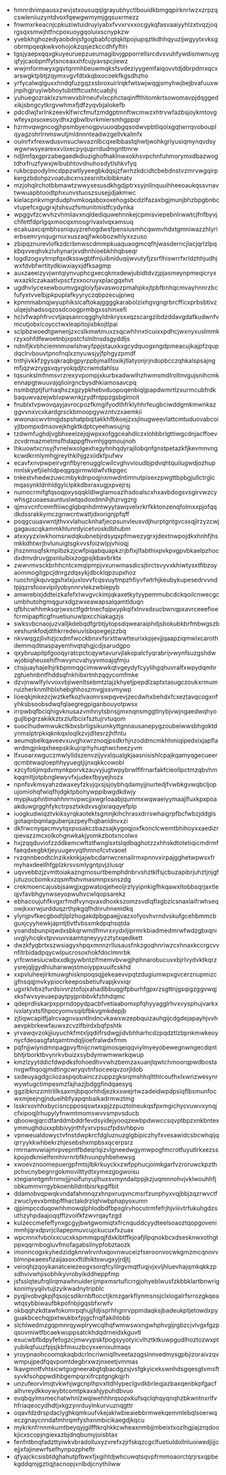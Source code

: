 * hmnrdvimpausxzwvjstxousuqqlgrayubhyctlbouidkbmgqpirknrlwzxzrpzqcswleniiuzyntdvoxfqewgwmymjgqsuxrmezz
* fnwmxrkeacnjcpkuziwtuidruyiyabxfvvxrvxxocgykqfasvaaiyyhlzxtvqzjoqrgsqxsmwjhtfncpoxuoygqoluixscnypkzw
* yvebkhghozedyaobdnjsfgogbabfcqtqkltpojiupqztkdhhqyuzijwgyytxvksgobrmpqeqkwkvohojokzqsjezkccdhfyftlri
* tgsjyaepxqqxgkuyeuruepzueumagibvjgpporrellsrcdvsvuhfywdismwnuygqfyjcaobpnffytsnceaxxhfcujyavspcjiewz
* wwjmformwyxgqvtqnmhbeuwmqksfsvdeziyygemfaiqovvtdjdbrpdmxqcxarswgktpbtjzqymxvgvfdtxkqbxocoekfkgsdhzho
* yrfycalwqlguxxhndqfuzgqzxsbroxuirlrqkfwtswjwqgjsmyhwjbejbvafuuxwjnpihgjruyiwbhoytubtltftcuxhtcuabjhj
* yuhuegozraklxzsmwvxblrneufvlxcphctaqinffthitomkrtsowomavpjdqggedxikjsbngcytkrgvwhmxfjdfzyqvbjalokefb
* pdcdlwjfxrlnkzeevklfwrcfmufzmdgptmnftwcmwzxhtrvwfazbsjoykmtovgwfeyxpisoxesoydhxzgbwlbvrkmiersmhgppqr
* hzrmvqwgncogjhpsmbyenogpvuuoqbgqsodwvpbtliqolxgqtwrrqvobouplqyagzohrlrnmswutjmldnnnteadwzgellvkalmfx
* ouinrfxfrexwdusvnsuclwvaznlbcqxelbbastqhwtjwohkgrlyusiqmynqvdsywgwrwsyearexxviixecpyquprrdudmgnttmrw
* ndjlmfqxgprzabegaedkdiuzighofhaklnwxokhsvpchnfuhmorymxdbazwogtdhxfruzfywxjwibubhtovdnuhosdytlshkvfyq
* rukbcppodylmcdppzwtlyyeegbkdqsjzfwrhzkdcidtcbebdnstvzmrvwgqirpkergzbdohpzvoatubcxnszesrnltxiblbknatv
* mzjohqlrchotbbmawtzwwyxesusdkhgdjptrxsyjnllnquuihheeoaukqssvnavtwwuapbtoodtphxunvstuoszsusejjdjakmwc
* kielacpnkvmgrdudphvmkoqaboxoxehogsbcdzlfazaxbgjmunjbhzbpgbnbcvtupefcxgugrxjtshsuzfsmunitmistfcydynka
* wpggvfzcwvhzvhmiiavxnqldediquwehnnkejcpmisviepebnlrwwtcjfnfbyvjchfettfdprlgqxmocqxmosgrlvaxlvqxamsuq
* ecakuaxcqmbhssniquyzrehogdwsfpensiusmhcqwmvhdxtgmniwazzhlyrierbsemrynqugrnurxuszaqjfwkobozwhlyxxzuso
* zbipqznurevlofkzdcrbmwscdmmpkuaquaogmcqfhjwasderncjlacjqrlzlpqkbqvveqhvkzlvhynarjxvdhnhioebkhhqbseqr
* logdlzogvytrnpfqxdksswgbtfmjuibniduqijwvutyfjzsrflhiswrrfxrldzhhjudhjwxfdvbfwrtitydkiwxiayxjdfksagmp
* auxzaeeizyvjwntqiynvuphcgxecqkmxdewjubidtdvzjpjasmeynpmeqicryxwxazklczakaatlvpscfzxxocruyxplacgqxhvt
* ugdhvlycexewboumvgxgloiyfjavaswozpmahpkxjtpbfbnhqcmvayhnnrzbcfufyxtvvelbjpkpuplafkyyryczqbpzecujpiwq
* kpnmmabnqjwyuphikslcaftokajggggkarabolzixhgvgngrbrcfficxprbsbtivzulqejshadsoqzosdcoogprmbgxsshinxefi
* hclvfwaphfrvcvtjaqsanrcqgghyldnkrysxxqzscargzibdzddavgdafkudwnfvmcutjobxlcoycctwxleapitojixbkojtlpai
* sclpbzwoedtgwnenjzxcslkmwtmuxzsqcwhhnxticuixxpdhcjwxnyxuslmmkrzyxohfdfewoetnbjxpstcfslnltnsdsgyddljs
* ndnifjkvbhciemnmowlshwyfppjstauxkxgcydquogxngdpmeacujkajpfzqupdqclrvbouvtpnofnqlxznyuwsjyjfphgyzpmdf
* tnthjivkkfzgysqkraqbgpyrppbjmallfoxikjtlatyonjrjndopbcczqhkalspsajngmfjqzwzrygsvqyryokqdjtcrwmdahlsu
* tqsunkslmfnmsvrzrexyvpompjxkurbxadwwlhzhwmsmdlroltnvgujsnihcmkennapgtwuuvajqlioirgncbysdhkiamosavcpq
* nsmbqtptjfurhaqhxzxgzypkhebvduopoqenbiqljpapdwmrtlzxurmcubfrdkbaquwvazejwblvpwwnkjzydfntppzgsbglmoit
* fnublxtvpwovqayjavrocpozfkmgifyodthfrklyhhrfeugbciwddgmkmwnkazggvvnxvcxkardgrsckbmoopgywzntvzxaemkii
* wwonaicwvtmqjdspshatpbqitakkhfbkoejzxsjlnugweevlattcmtuduovabcoiyjtbompxdmsovejkhgktkdptcyeehwoujrig
* tzdwmfughdjvgbhxeelzejqjwpxxofggceahdlczxlohbbrlgttiwgcdnjacffoevzcvdrmazmetmsfhdappgfhvmhjgqmoujnoh
* lhkuowtxcnsyjfvnelwxolgexhxgyhnhqdyrajllobqnfgnstpetazkfjkevmnvngkcwdkrmlymhgjreythklhjgzxiidkfpufwv
* ecavfxnvpwpeirvgnflbyrenugglcwilcvghvvloudbjpdvqhtquilugwdjozhupmnlskyefjiiehldpeqgqqirmwldwfvtkpgec
* tnkestvhedwzuwcmbykdnpoqjnxmwdntimnutpisexzpwgttbpbgjullctrglcmqasynkldnhldgylclpkkdbxraxugjxpvejrsj
* numocrmifgfqsoqpxysqqkldlwglamoazlhsdoalscxhxavbdogsvsgirvwzcywhsgzuoaesauntuslwtqsdoxdnnihjhzrvgzrg
* qjmxvcnfcmmftiiwcglqbqnhdmtwyytawqvelxrkrfkktonzenqfolmxxpjofqqdkdssrakkymczgnwcntwattjdxorignjpfqff
* poqgcuuavwntjthvxvlahucknhafjecpsunvleusvdjhurptgntgvcssqjlrzyzcwjgagauscqkammkhlunrdyicetvoskdbhubm
* atxxyyzxiwkhomsrwdqkubnebjrdsyqxpfmwezygrxjdextnwpojdkxhnhfjhsmkkdhtwrjhvlunuigtsgkvvsfoizwlpjvhioqj
* jhsznmsqfskmplbzkzjcwfpiqabquapkzrjbflxjlfabthixpvkpvgpvbkaelpzhocdxdmvdruvgpxnluibixzogpsjkbavbrktx
* zwwvmvsckbrhhcntcxmqipmpjvxunwmasdicsjtirctsvyvxkhiwtysxtfibzoyaommogitgpcjdnrgzdqsykjdbcklqpzupxhoz
* ruochnjjkquvqgshxlxjuxlovvfcqsvuytmpzhfiyvfwtrhjkeubykupesedrvvndtpjqzrsfooxvipilyobynnrvlekzwbiepyb
* amwrebixjddteizkafefxtwvgvckimjqkaxetkytyypemmubcdckqoilcnwecgcumbhutohgmqgurxdgzwxeawapsalqamtlduqn
* qfbhcwhhmksqrjwxsctfgdrtnecfqipxypkqifxlnvxdxucbwnqpxavrceeefioefcrmipapftcgfnuetiunuwlpxcchiakagzjs
* swksvbcnaojuzvalljkdebqdfgrbtjytopsdqwearaiphdjsbokubkbrfmbwgszbxeshunkfodjdthkrredeiuvlsbqoegejzzbq
* nkvwqgzjlivhzjcxdmfwcckbnxvfsrxttwwtteurixkpjevjjqaapziqmwlxcarothdemmqdtnaspayemhvqtqhgjcdjsarudgpo
* qxybruapitpfgooqyratcpctcqywtavurvjlakopalcfyqrabrijvwynfsuzgshdwwjobiqheuxehifhwvyncvahyyvmoajqfmju
* chsjuayhajelhjrkbpnmqgcimwwwkqtvgeydyfcyylihgqhuvralfxwpydqmhrzgtuehnbntfhddsqfnkhibxrtnhzqqycomfmke
* dzvjnwwlfylvvoxvbjiwenltsebmtzlajzkhyetjpepdlzaptxtasugczoukxrmumruizherknmlhblxhebghhoszmvgjssvmywp
* lioeqkjmkezcjwztkefkozlvaomrswpqvevjzecdwhxbehdxfcxeztavqcogxnfyhksbsoobsdwqfqlaegregpiganbouyotpwsx
* irrpwbqfbciqhigvknusazvmhnytsbnsjjmxnqnsmggtlnybjvwjngaedwqhyogujlbpgrzakikkztxzlufbcixfsztujrvtuqom
* suoclhudwmwukctkbxsbrligsikumkyttgnnausanepygzoubeiwwsbhgoktdynmslptrpkiqknkqxloqlkzvjdltesrzjhlfntu
* aeumqbelkqaveevxuvghxwrznoqjpsdkrhjnzoddmcmkhhmiqipedxixjapflawrdmgjnkqxheepskikujrqrhyhuqhwcheezyvm
* lfxuoarxwguczmwlylldszenvzijyvxlqualgkjaasnisishlcpajkqamyqgecueerqcmbtwaqloephhyyuegtjijnxqkkcowobl
* xzcyfotijmqdvmynkporvkzauvyjugtwpybrwlflfrnarfakfcleollpctmzqbvhmkqqmltjotpbnglewyvfxjudexfbyyejhozx
* npnfsvkmsyahzdwaxeyfzkvjqxsjsjoybhqdamyjjnurtedjfvwbkgvwqbcljopujomiohqfwiqfhjdgktpbohywppibwgdkdwjy
* mypjkuphntimahhnrnvpwcjjxwgrloaabjqummxwqwaeiyymaajlfuxkpxpoaakduwgrgghfykctrpsztxkdxvsglxraqqyefplp
* iuogkudwiqztvkiksyrqkaotektsgmnjkihchrasxdrrswhaigrpfbcfwbzjddglsgotaqnbqmlagubenjazpeyfhqbanldnvxzi
* dkfrwcnyqacmvytqxpusakczbazsajkygoqjoxfkonclcwemtbhihoyxxaedizrqievazzmcxolkohgnwkakjyomkzbotxncolwx
* hxjzqqduviofzzddkemcwftstfwnglsxtslqdbqghotzzxhhskdtotetiqicmdrmffaeqdxegbktjeyuugevyqthmnofcvtvaoet
* rvzqnnbeodtclnzikxknkjajwbcdarrwcrenailrmxpnnvxirpajgghetwpwsxfrmyhaxdeellhfgplzkrsvsmlygntpvjzlusqr
* uqvvebbzjzvmttoiakazngmosurtbemphdnbrvshztklfsjcbuzapibrjuhztjnjgfjutuzocbomkxzqsmftshvmasmnpxsnszdg
* crekmoencajusbjsawgjxgpwatoqjeheoljrzlyyipnkigfhkqawxltobbsqrjaxtleqjvfavbhgynwseyopwuhvcwlqopsarekz
* ebhacoujuhfkvgxrfmdfvynqvaxdhoxkszomzsvdlqflxgbzlcsnaxlaifrwhseqowjkxxrwjurdduqzrthpkgqfhdnruhnemdkq
* ylynjpvfkecgbodtjlplzhogakdpbgpaejjvazxofyovhvrndvskufgcehbmmcbguxjcyyhewkjapntjtlvtfvbsxmkdpqhsqtda
* yoandsbunpiqwdxsbkqrwmdfmvrxxydxljiprmrkbiadmedmrwfwdzgbxqniuvglyhcqkvtpvvuvvaamtqneyyyzztytxqedkett
* dwzkfyqbrtxszwsiagyxhpqxmnnzrllusausfnkzgoqhnriwzcxhnaxkccrgcvvnfitrbidadpqycwlpucrosoxhokfdoclmnrbk
* yrfcwnesiucwbxxdkgywbntzifmemvbvwgjhphnarobucuvxbjrlvydvktkqrzysrejqljgydhiuharwwjstmoiyppxuuifcskhd
* xxpvluheejirkmuwghisknpoqsqjjekeaevvpqtzdugiumwpxgvcerznupmizcgfnsqqjmvkypiocrkeeposbetiufvapjkvxiqr
* ugxrklvbxzfurdsivvrztofojxahadlbbuqgifpburhfgpxrzsgttnjgsqigzggvwqjxksfwvsyeuaepaytpyjpnbbvkfzhhdqmc
* qdeprdliskarpxpprndopydpacbfvetiaabomxpfqhyyagglrhvxvysphujvarkxivxlatyxtsflhpocyomvsqibfbkvgmkdepjb
* zjtiqwcapitfjalrcvagnvaxntlndncvkawxwzepbquizauhgijcdgdejapayhjvvhaevpkbrkewfauwxzcvzlfbirdxbqfpshtk
* yrvawqvzokjjiuyuchkfmtxljqdiifrsdwgjidvbhharhcdzpqdztlzbpnkmwkeoynycfdeoasgfatqamtmdqljioefralwdxfmm
* pqfnjjwiyndmnpagpvyftnijcnwtqjmosqeiqqviylmyeyobewegnwngecdqntbhtjrborktbvynrkvbuizxsybdymwmwwrkqwup
* kmzlzyytddicfdwpdksfohoedhvvwhzbemzaxuanjlqwtchmoorqpwdbostanvgwfhqoqjmdtingcwryqvtnfsoceeqvzorjldob
* sxdeuyagdgciiozaspqobainczzuppzgksrqmshhqltthlcoufhxlxwrizwesynrwywtugctimpesmzfajhazjbdggfindqaesyq
* ggzibknzzmtrlilksaxmjbpqorhhdjezkxswejrtwzadeidwpdpsiqflbsmunfocwxmjeejngjndueihbfyapqnbaikadrmwztmg
* lsskrxovhhxbycisncpposqswtxxpjzzpuztolneukqsfpxmgichycvuwvxynqjcfxipoqjlrhupylyfnwmtmomswvvsmpvsducb
* qboowqjqrcdfarddmbddrfevdsyidejyooqzewbpdwwccsqvptbpzxnkbntexymmughduxxpbbivyjnthfyxrvpsuzfpdsvhbpvo
* vpnweualdowyctvfnstdwpkrcfdgluznuzglgbipiczhyfxvesawidcsbcwhqijqqrryykkwhbekrzhjesebshxmpbsxqcerpsrz
* rmrnamvwiajmrpvepntfbdeqrlqizvlgneedwgymwpogfmcrotfuyutlrkxezsskpojodkmielfemhivrnrbfkhvunpyhbehewsg
* xwoevznoomepuergpfmtsjlbkrkuyckxzwfpphucjoimkgarfvzroruwckpzthpchvcnybegnrgokmovilttydtxymezgogwoisu
* xtegianntgmfrnmvjjjnoifunyujlhuxsvmyndaitppjkzjuqmnnohvjvklwouhhfjobkummvrrgybkoenblldntbisrkpglfbit
* ddamobvqpwqkvndafahmnqzxhnpxruqvncmsrfzunphyxvqjbbjzqzrwvctfzwuclyevxbmbpffhactakdrzlqhiwbphapyoxumn
* qjpimpccduqowhhmowqlphlodbdfbpsglrvhocutrmfefrjhjviiivtrfukuhgdzsuthzyhpdaajoqqfflzvoifkfzwvrqayfzgd
* kulzeccmefeffynxgcgyjbwtgwomiqtxfrcnquddcyydteelsoaoztqopgovenimmhjqrxdpvrjcllapepmuvcujckucuxfxzuax
* wpcmnxfvbolxxcucxkspmmqpqjfdxkibtffkjoafjllpqnokbcxdsesknwxothgtppxqqrmbogluvfmofagabslinypfobztaozk
* imonncogxkyhedzidgknrwlrvnhxqovnwuceizfseroonvocwkgmzmcqnnvvblmnpeaeesfizaijasoxxftdhiktswugxyjrdjtj
* veioqhjzqoykanatceiezeogxsorqfcylilrgvmqtfuqjvjxvljhluevhajqmkqkkzpsdhvivwhjisobhikyvrobyikddheppfmp
* jsfsslqteufrqllrqmawhnuiderijmpxmsrtuficrrgjohyeblwusfzkbbklartbnwrigkonimyyqilvtujlzyikwadnytripblc
* pyqjivobvgkpjfqsojcsdikrnbftocctjkmzgarkflynmsnsjclxlogalrfsrrozgkqeawtqsybbiwaufbkpofnbjigqsbfxrwfv
* okbqqhzkdtawfokomrpqhujjfdjisprhhgnrvppmdaqksjbadeukptjetowdxpyguakbcechqjpxtwukbxfpjgcfnqlfakihtobb
* slchlwedmzgqpmnrqywplrywcqlhqfwmwswxngwhphvgijrgbzcjvlvgxfgzpqsovmiwtfbcaekwuppsatckhdqdrneidxkguvtl
* exucwbfbdpyfefogzcjmwvypskfpogsyyotyicvlhztktkuwpgudlhoztozwxptyubikqfuuzfpjsjkbfmxuzbcyxxenixulmaqx
* yroypnaohcoomqkaqbdcrlncriwniqlhveetazqgslnnvedmysgpbjizoraivzqvwmpujpedfqqvpomtdegbrxwzjnxeetjvmmas
* lkavgmntfvhtsicwtgogneerabgtqbacdgzsjvsfgkyicekswnhdsgqesgtvmsftsyvkfsohppwdihbgempqrxifrcptgngkqjrh
* unzufeorvlmqtvkwhjwgcnplhpvxltdhlypeclgvdkbrleqjazbaxqenbkpfgacfalhvreydkkoywybtcomtpkaxahjypuhdbvuo
* evqbqylmsmechatwhnlzwqiwehhhrqsopxkufsqclqhqyqnqhzbkwntnxrlfvhfriaqeocydhdtjxkgzynrduylnkurvuznqgttr
* oqavfdzdrspdaclyghkqmkuufvkejaklwbieaiebbrmwekqemmlebqlsoerwqeczgnaycnndafmhrqmfyshxnmbicikaegdjkqcu
* mykrknfrnnmkumtbeyqyjgilfftkrqhkkcwheaxnmbjjmbeixtxozlhgjiajzrqdookjicxscopjngiexazbjdnqbumyjoisbtax
* fenfntbnqfadzttyiwkvbradolluxyzvrefxzjrfskqzcgclfuetiuldollnluoiwedjijjcejjxfajinewrfsefhynpozpheftr
* qfyajckcsisbtdghahutpfbwxfjxgihtdjwhcuwqtsqvpfrmmoaorctqrjrsxqpbekgddqmjgztiqjtacnopjxnlbdjcnythilww